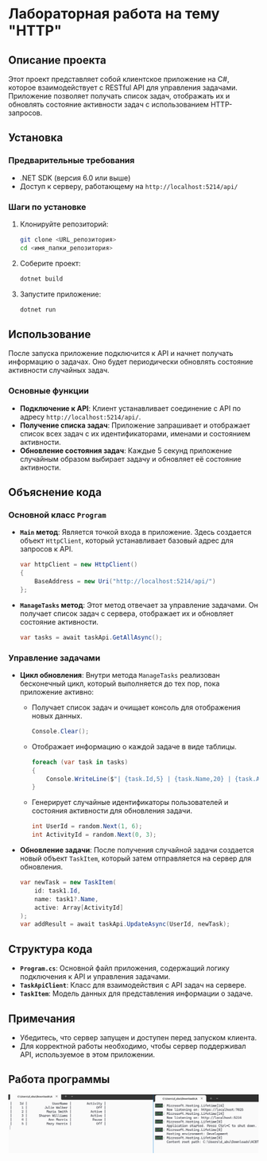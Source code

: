 # Лабораторная работа на тему "HTTP"

## Описание проекта

Этот проект представляет собой клиентское приложение на C#, которое взаимодействует с RESTful API для управления задачами. Приложение позволяет получать список задач, отображать их и обновлять состояние активности задач с использованием HTTP-запросов.

## Установка

### Предварительные требования

- .NET SDK (версия 6.0 или выше)
- Доступ к серверу, работающему на `http://localhost:5214/api/`

### Шаги по установке

1. Клонируйте репозиторий:

   ```bash
   git clone <URL_репозитория>
   cd <имя_папки_репозитория>
   ```

2. Соберите проект:

   ```bash
   dotnet build
   ```

3. Запустите приложение:

   ```bash
   dotnet run
   ```

## Использование

После запуска приложение подключится к API и начнет получать информацию о задачах. Оно будет периодически обновлять состояние активности случайных задач.

### Основные функции

- **Подключение к API**: Клиент устанавливает соединение с API по адресу `http://localhost:5214/api/`.
- **Получение списка задач**: Приложение запрашивает и отображает список всех задач с их идентификаторами, именами и состоянием активности.
- **Обновление состояния задач**: Каждые 5 секунд приложение случайным образом выбирает задачу и обновляет её состояние активности.

## Объяснение кода

### Основной класс `Program`

- **`Main` метод**: Является точкой входа в приложение. Здесь создается объект `HttpClient`, который устанавливает базовый адрес для запросов к API.

  ```csharp
  var httpClient = new HttpClient()
  {
      BaseAddress = new Uri("http://localhost:5214/api/")
  };
  ```

- **`ManageTasks` метод**: Этот метод отвечает за управление задачами. Он получает список задач с сервера, отображает их и обновляет состояние активности.

  ```csharp
  var tasks = await taskApi.GetAllAsync();
  ```

### Управление задачами

- **Цикл обновления**: Внутри метода `ManageTasks` реализован бесконечный цикл, который выполняется до тех пор, пока приложение активно:
  - Получает список задач и очищает консоль для отображения новых данных.
  
    ```csharp
    Console.Clear();
    ```

  - Отображает информацию о каждой задаче в виде таблицы.
  
    ```csharp
    foreach (var task in tasks)
    {
        Console.WriteLine($"| {task.Id,5} | {task.Name,20} | {task.Active,15} | ");
    }
    ```

  - Генерирует случайные идентификаторы пользователей и состояния активности для обновления задачи.
  
    ```csharp
    int UserId = random.Next(1, 6);
    int ActivityId = random.Next(0, 3);
    ```

- **Обновление задачи**: После получения случайной задачи создается новый объект `TaskItem`, который затем отправляется на сервер для обновления.

  ```csharp
  var newTask = new TaskItem(
      id: task1.Id,
      name: task1?.Name,
      active: Array[ActivityId]
  );
  var addResult = await taskApi.UpdateAsync(UserId, newTask);
  ```

## Структура кода

- **`Program.cs`**: Основной файл приложения, содержащий логику подключения к API и управления задачами.
- **`TaskApiClient`**: Класс для взаимодействия с API задач на сервере.
- **`TaskItem`**: Модель данных для представления информации о задаче.

## Примечания

- Убедитесь, что сервер запущен и доступен перед запуском клиента.
- Для корректной работы необходимо, чтобы сервер поддерживал API, используемое в этом приложении.


## Работа программы
![](11.png)

